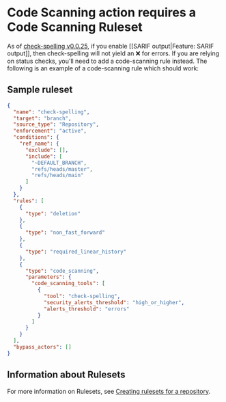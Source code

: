 # Code Scanning action requires a Code Scanning Ruleset

As of [check-spelling v0.0.25](https://github.com/check-spelling/check-spelling/releases/tag/v0.0.25), if you enable [[SARIF output|Feature: SARIF output]], then check-spelling will not yield an :x: for errors. If you are relying on status checks, you'll need to add a code-scanning rule instead. The following is an example of a code-scanning rule which should work:

## Sample ruleset

```json
{
  "name": "check-spelling",
  "target": "branch",
  "source_type": "Repository",
  "enforcement": "active",
  "conditions": {
    "ref_name": {
      "exclude": [],
      "include": [
        "~DEFAULT_BRANCH",
        "refs/heads/master",
        "refs/heads/main"
      ]
    }
  },
  "rules": [
    {
      "type": "deletion"
    },
    {
      "type": "non_fast_forward"
    },
    {
      "type": "required_linear_history"
    },
    {
      "type": "code_scanning",
      "parameters": {
        "code_scanning_tools": [
          {
            "tool": "check-spelling",
            "security_alerts_threshold": "high_or_higher",
            "alerts_threshold": "errors"
          }
        ]
      }
    }
  ],
  "bypass_actors": []
}
```

## Information about Rulesets

For more information on Rulesets, see [Creating rulesets for a repository](https://docs.github.com/en/repositories/configuring-branches-and-merges-in-your-repository/managing-rulesets/creating-rulesets-for-a-repository).
